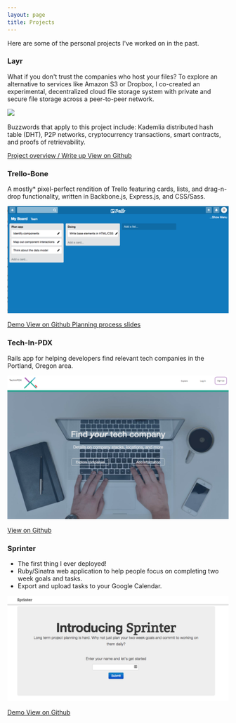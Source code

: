 ```yaml
---
layout: page
title: Projects
---
```


Here are some of the personal projects I've worked on in the past.

### Layr

What if you don't trust the companies who host your files? To explore an alternative to services like Amazon S3 or Dropbox, I co-created an experimental, decentralized
cloud file storage system with private and secure file storage across a peer-to-peer network.

![](/assets/layr_upload_download_demo.gif)

<p>Buzzwords that apply to this project include: Kademlia distributed hash table (DHT), P2P networks, cryptocurrency transactions, smart contracts, and proofs of retrievability.</p>

<a class="button" href="https://layr-team.github.io/layr-project/">
  Project overview / Write up
</a>
<a class="button" href="https://github.com/layr-team/Layr">
  View on Github
</a>

### Trello-Bone

A mostly* pixel-perfect rendition of Trello featuring cards, lists, and drag-n-drop functionality, written in Backbone.js, Express.js, and CSS/Sass.

![](/assets/trello_bone.png)

<a class="button" href="https://trello-bone.herokuapp.com/">
  Demo
</a>
<a class="button" href="https://github.com/dylankb/trello-bone">
  View on Github
</a>
<a class="button" href="https://docs.google.com/presentation/d/1ymAg08RjnPeAAlTWuD2enmiEoKEoq9rXvPHmntbgIt4/edit?usp=sharing">
  Planning process slides
</a>

### Tech-In-PDX

Rails app for helping developers find relevant tech companies in the Portland, Oregon area.

![](/assets/tech-in-pdx.png)

<a class="button" href="https://github.com/dylankb/tech-in-pdx">
  View on Github
</a>

### Sprinter

  * The first thing I ever deployed!
  * Ruby/Sinatra web application to help people focus on completing two week goals and tasks.
  * Export and upload tasks to your Google Calendar.

  ![](/assets/sprinter.png)

  <a class="button" href="http://sprintapp.herokuapp.com">
    Demo
  </a>
  <a class="button" href="https://github.com/dylankb/sprinter">
    View on Github
  </a>
